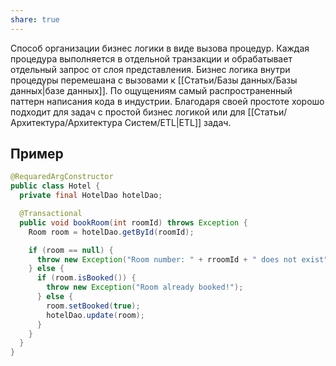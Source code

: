 ```yaml
---
share: true
---
```



Способ организации бизнес логики в виде вызова процедур. Каждая процедура выполняется в отдельной транзакции и обрабатывает отдельный запрос от слоя представления. Бизнес логика внутри процедуры перемешана с вызовами к [[Статьи/Базы данных/Базы данных|базе данных]].
По ощущениям самый распространенный паттерн написания кода в индустрии.
Благодаря своей простоте хорошо подходит для задач с простой бизнес логикой или для [[Статьи/Архитектура/Архитектура Систем/ETL|ETL]] задач.

## Пример
```java
@RequaredArgConstructor
public class Hotel {
  private final HotelDao hotelDao;

  @Transactional
  public void bookRoom(int roomId) throws Exception {
    Room room = hotelDao.getById(roomId);

    if (room == null) {
      throw new Exception("Room number: " + rroomId + " does not exist");
    } else {
      if (room.isBooked()) {
        throw new Exception("Room already booked!");
      } else {
        room.setBooked(true);
        hotelDao.update(room);
      }
    }
  }
}
```